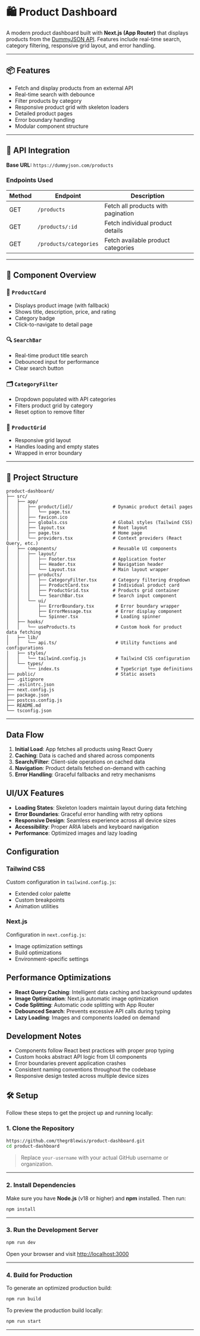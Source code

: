 # 🛍️ Product Dashboard

A modern product dashboard built with **Next.js (App Router)** that displays products from the [DummyJSON API](https://dummyjson.com/products). Features include real-time search, category filtering, responsive grid layout, and error handling.

---

## 📦 Features

* Fetch and display products from an external API
* Real-time search with debounce
* Filter products by category
* Responsive product grid with skeleton loaders
* Detailed product pages
* Error boundary handling
* Modular component structure

---

## 🔌 API Integration

**Base URL:** `https://dummyjson.com/products`

### Endpoints Used

| Method | Endpoint               | Description                        |
| ------ | ---------------------- | ---------------------------------- |
| GET    | `/products`            | Fetch all products with pagination |
| GET    | `/products/:id`        | Fetch individual product details   |
| GET    | `/products/categories` | Fetch available product categories |

---

## 🧱 Component Overview

### 🧩 `ProductCard`

* Displays product image (with fallback)
* Shows title, description, price, and rating
* Category badge
* Click-to-navigate to detail page

### 🔍 `SearchBar`

* Real-time product title search
* Debounced input for performance
* Clear search button

### 🗂️ `CategoryFilter`

* Dropdown populated with API categories
* Filters product grid by category
* Reset option to remove filter

### 🧮 `ProductGrid`

* Responsive grid layout
* Handles loading and empty states
* Wrapped in error boundary

---

## 📁 Project Structure

```
product-dashboard/
├── src/
│   ├── app/
│   │   ├── product/[id]/               # Dynamic product detail pages
│   │   │   └── page.tsx
│   │   ├── favicon.ico
│   │   ├── globals.css                 # Global styles (Tailwind CSS)
│   │   ├── layout.tsx                  # Root layout
│   │   ├── page.tsx                    # Home page
│   │   └── providers.tsx               # Context providers (React Query, etc.)
│   ├── components/                     # Reusable UI components
│   │   ├── layout/
│   │   │   ├── Footer.tsx              # Application footer
│   │   │   ├── Header.tsx              # Navigation header
│   │   │   └── Layout.tsx              # Main layout wrapper
│   │   ├── products/                   
│   │   │   ├── CategoryFilter.tsx      # Category filtering dropdown
│   │   │   ├── ProductCard.tsx         # Individual product card
│   │   │   ├── ProductGrid.tsx         # Products grid container
│   │   │   └── SearchBar.tsx           # Search input component
│   │   └── ui/
│   │       ├── ErrorBoundary.tsx        # Error boundary wrapper
│   │       ├── ErrorMessage.tsx         # Error display component
│   │       └── Spinner.tsx              # Loading spinner
│   ├── hooks/
│   │   └── useProducts.ts               # Custom hook for product data fetching
│   ├── lib/
│   │   └── api.ts/                      # Utility functions and configurations
│   ├── styles/
│   │   └── tailwind.config.js           # Tailwind CSS configuration  
│   └── types/
│       └── index.ts                     # TypeScript type definitions
├── public/                              # Static assets
├── .gitignore
├── .eslintrc.json
├── next.config.js
├── package.json
├── postcss.config.js
├── README.md
└── tsconfig.json
```

---



## Data Flow

1. **Initial Load**: App fetches all products using React Query
2. **Caching**: Data is cached and shared across components
3. **Search/Filter**: Client-side operations on cached data
4. **Navigation**: Product details fetched on-demand with caching
5. **Error Handling**: Graceful fallbacks and retry mechanisms

## UI/UX Features

- **Loading States**: Skeleton loaders maintain layout during data fetching
- **Error Boundaries**: Graceful error handling with retry options
- **Responsive Design**: Seamless experience across all device sizes
- **Accessibility**: Proper ARIA labels and keyboard navigation
- **Performance**: Optimized images and lazy loading

## Configuration

### Tailwind CSS
Custom configuration in `tailwind.config.js`:
- Extended color palette
- Custom breakpoints
- Animation utilities

### Next.js
Configuration in `next.config.js`:
- Image optimization settings
- Build optimizations
- Environment-specific settings

## Performance Optimizations

- **React Query Caching**: Intelligent data caching and background updates
- **Image Optimization**: Next.js automatic image optimization
- **Code Splitting**: Automatic code splitting with App Router
- **Debounced Search**: Prevents excessive API calls during typing
- **Lazy Loading**: Images and components loaded on demand

## Development Notes

- Components follow React best practices with proper prop typing
- Custom hooks abstract API logic from UI components  
- Error boundaries prevent application crashes
- Consistent naming conventions throughout the codebase
- Responsive design tested across multiple device sizes


## 🛠️ Setup

Follow these steps to get the project up and running locally:

### 1. **Clone the Repository**

```bash
https://github.com/thegr8lewis/product-dashboard.git
cd product-dashboard
```

> Replace `your-username` with your actual GitHub username or organization.

---

### 2. **Install Dependencies**

Make sure you have **Node.js** (v18 or higher) and **npm** installed. Then run:

```bash
npm install
```

---

### 3. **Run the Development Server**

```bash
npm run dev
```

Open your browser and visit [http://localhost:3000](http://localhost:3000)

---

### 4. **Build for Production**

To generate an optimized production build:

```bash
npm run build
```

To preview the production build locally:

```bash
npm run start
```

---

